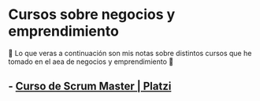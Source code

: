# Cursos sobre negocios y emprendimiento

🚀 Lo que veras a continuación son mis notas sobre distintos cursos que he tomado en el aea de negocios y emprendimiento 💚

## - [Curso de Scrum Master | Platzi](/scrumMaster.md)

